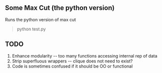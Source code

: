 Some Max Cut (the python version)
--------

Runs the python version of max cut

> python test.py

TODO
----

1) Enhance modularity -- too many functions accessing internal rep of data
2) Strip superfluous wrappers -- clique does not need to exist?
3) Code is sometimes confused if it should be OO or functional
